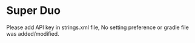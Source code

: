 Super Duo
========
Please add API key in strings.xml file, No setting preference or gradle file was added/modified.
